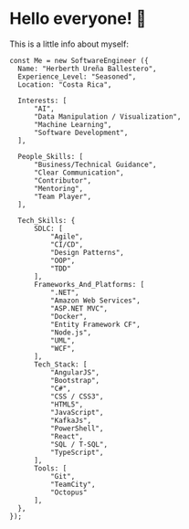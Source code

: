 # Hello everyone! 👋

This is a little info about myself:

    const Me = new SoftwareEngineer ({
      Name: "Herberth Ureña Ballestero",
      Experience_Level: "Seasoned",
      Location: "Costa Rica",

      Interests: [
          "AI",
          "Data Manipulation / Visualization",
          "Machine Learning",
          "Software Development",
      ],
  
      People_Skills: [
          "Business/Technical Guidance",
          "Clear Communication",
          "Contributor",
          "Mentoring",
          "Team Player",
      ],
  
      Tech_Skills: {
          SDLC: [
              "Agile",
              "CI/CD",
              "Design Patterns",
              "OOP",
              "TDD"
          ],
          Frameworks_And_Platforms: [
              ".NET",
              "Amazon Web Services",
              "ASP.NET MVC",
              "Docker",
              "Entity Framework CF",
              "Node.js",
              "UML",
              "WCF",
          ],
          Tech_Stack: [
              "AngularJS",
              "Bootstrap",
              "C#",
              "CSS / CSS3",
              "HTML5",
              "JavaScript",
              "KafkaJs",
              "PowerShell",
              "React",
              "SQL / T-SQL",
              "TypeScript",
          ],
          Tools: [
              "Git",
              "TeamCity",
              "Octopus"
          ],
      },
    });
